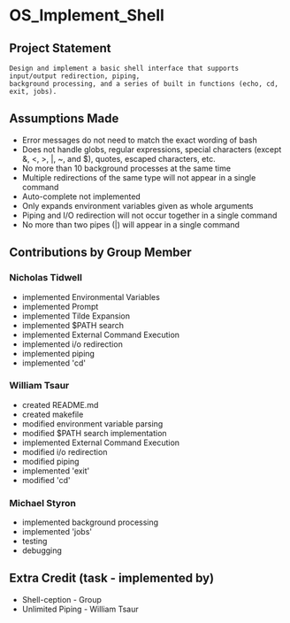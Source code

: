 # OS_Implement_Shell

## Project Statement

    Design and implement a basic shell interface that supports input/output redirection, piping,
    background processing, and a series of built in functions (echo, cd, exit, jobs).

## Assumptions Made

* Error messages do not need to match the exact wording of bash
* Does not handle globs, regular expressions, special characters (except &, <, >, |, ~, and $), quotes, escaped characters, etc.
* No more than 10 background processes at the same time
* Multiple redirections of the same type will not appear in a single command
* Auto-complete not implemented
* Only expands environment variables given as whole arguments
* Piping and I/O redirection will not occur together in a single command
* No more than two pipes (|) will appear in a single command

## Contributions by Group Member

### Nicholas Tidwell

* implemented Environmental Variables
* implemented Prompt
* implemented Tilde Expansion
* implemented $PATH search
* implemented External Command Execution
* implemented i/o redirection
* implemented piping
* implemented 'cd'

### William Tsaur

* created README.md
* created makefile
* modified environment variable parsing
* modified $PATH search implementation
* implemented External Command Execution
* modified i/o redirection
* modified piping
* implemented 'exit'
* modified 'cd'

### Michael Styron

* implemented background processing
* implemented 'jobs'
* testing
* debugging

## Extra Credit (task - implemented by)

* Shell-ception - Group
* Unlimited Piping - William Tsaur